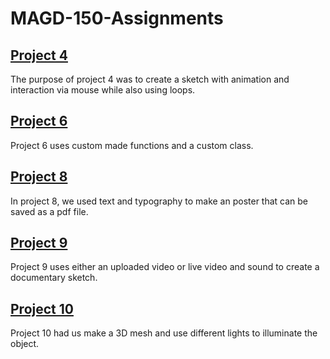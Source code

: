 # MAGD-150-Assignments

## [Project 4](https://github.com/Lance-Pearson/MAGD-150-Assignments/tree/gh-pages/f18magd150lab04_pearson)
The purpose of project 4 was to create a sketch with animation and interaction via mouse while also using loops.

## [Project 6](https://github.com/Lance-Pearson/MAGD-150-Assignments/tree/gh-pages/f18magd150lab06_pearson)
Project 6 uses custom made functions and a custom class.

## [Project 8](https://github.com/Lance-Pearson/MAGD-150-Assignments/tree/gh-pages/f18magd150lab08_pearson)
In project 8, we used text and typography to make an poster that can be saved as a pdf file.

## [Project 9](https://github.com/Lance-Pearson/MAGD-150-Assignments/tree/gh-pages/f18magd150lab09_pearson)
Project 9 uses either an uploaded video or live video and sound to create a documentary sketch.

## [Project 10](https://github.com/Lance-Pearson/MAGD-150-Assignments/tree/gh-pages/f18magd150lab10_pearson)
Project 10 had us make a 3D mesh and use different lights to illuminate the object.
